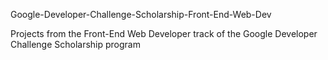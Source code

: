 Google-Developer-Challenge-Scholarship-Front-End-Web-Dev

Projects from the Front-End Web Developer track of the Google Developer Challenge Scholarship program
